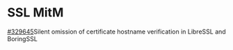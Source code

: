 # SSL MitM

[\#329645](https://hackerone.com/reports/329645)Silent omission of certificate hostname verification in LibreSSL and BoringSSL

